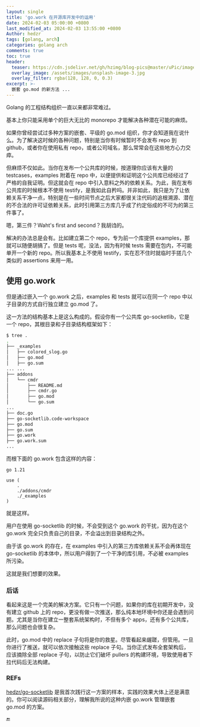 ```yaml
---
layout: single
title: 'go.work 在开源库开发中的运用'
date: 2024-02-03 05:00:00 +0800
last_modified_at: 2024-02-03 13:55:00 +0800
Author: hedzr
tags: [golang, arch]
categories: golang arch
comments: true
toc: true
header:
  teaser: https://cdn.jsdelivr.net/gh/hzimg/blog-pics@master/uPic/image-20220202111728058.png
  overlay_image: /assets/images/unsplash-image-3.jpg
  overlay_filter: rgba(128, 128, 0, 0.3)
excerpt: >-
  嵌套 go.mod 的新方法 ...
---
```




Golang 的工程结构组织一直以来都非常难过。

基本上你只能采用单个的巨大无比的 monorepo 才能解决各种潜在可能的麻烦。

如果你曾经尝试过多种方案的嵌套、平级的 go.mod 组织，你才会知道我在说什么。为了解决这时候的各种问题，特别是当你有时候暂时不会发布 repo 到 github，或者你在使用私有 repo，或者公司域名，那么常常会在这些地方心力交瘁。

但麻烦不仅如此。当你在发布一个公共库的时候，按道理你应该有大量的 testcases，examples 附着在 repo 中，以便提供和证明这个公共库已经经过了严格的自我证明。但这就会在 repo 中引入意料之外的依赖关系。为此，我在发布公共库的时候根本不使用 testify，是我如此自矜吗。并非如此，我只是为了让依赖关系干净一点，特别是在一些时间节点之后大家都很关注代码的追根溯源、潜在的不合法的许可证依赖关系，此时引用第三方库几乎成了约定俗成的不可为的第三件事了。

嗯，第三件？Waht's first and second？我胡诌的。

解决的办法总是会有。比如建立第二个 repo，专为前一个库提供 examples，那就可以随便胡搞了。但是 tests 呢，没法，因为有时候 tests 需要在包内，不可能单开一个新的 repo。所以我基本上不使用 testify，实在忍不住时就临时手搓几个类似的 assertions 来用一用。

## 使用 go.work

但是通过嵌入一个 go.work 之后，examples 和 tests 就可以在同一个 repo 中以子目录的方式自行独立建立 go.mod 了。

这一方法的结构基本上是这么构成的。假设你有一个公共库 go-socketlib，它是一个 repo，其根目录和子目录结构框架如下：

```bash
$ tree .
.
├── _examples
│   ├── colored_slog.go
│   ├── go.mod
│   ├── go.sum
... ...
├── addons
│   └── cmdr
│       ├── README.md
│       ├── cmdr.go
│       ├── go.mod
│       └── go.sum
...
├── doc.go
├── go-socketlib.code-workspace
├── go.mod
├── go.sum
├── go.work
├── go.work.sum
...
```

而根下面的 go.work 包含这样的内容：

```go.work
go 1.21

use (
	.
	./addons/cmdr
	./_examples
)
```

就是这样。

用户在使用 go-socketlib 的时候，不会受到这个 go.work 的干扰，因为在这个 go.work 完全只负责自己的目录，不会溢出到目录结构之外。

由于该 go.work 的存在，在 examples 中引入的第三方库依赖关系不会再体现在 go-socketlib 的本体中，所以用户得到了一个干净的库引用，不必被 examples 所污染。

这就是我们想要的效果。



### 后话

看起来这是一个完美的解决方案。它只有一个问题，如果你的库在初期开发中，没有建立 github 上的 repo，更没有做一次推送，那么纯本地环境中你还是会遇到问题。尤其是当你在建立一整套系统架构时，不但有多个 apps，还有多个公共库，那么问题也会很复杂。

此时，go.mod 中的 replace 子句将是你的救星。尽管看起来龌蹉，但管用。一旦你进行了推送，就可以依次接触这些 replace 子句。当你正式发布全套架构后，应该摘除全部 replace 子句，以防止它们破坏 pullers 的构建环境，导致使用者下拉代码后无法构建。



### REFs

[hedzr/go-socketlib](https://github.com/hedzr/go-socketlib) 是我首次践行这一方案的样本，实践的效果大体上还是满意的。你可以阅读源码相关部分，理解我所说的这种内嵌 go.work 管理嵌套 go.mod 的方案。





🔚